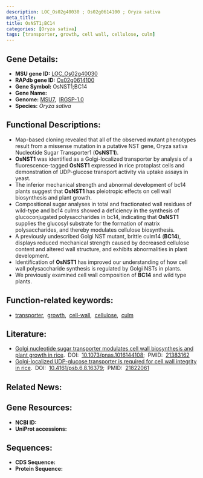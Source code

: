 ```yaml
---
description: LOC_Os02g40030 ; Os02g0614100 ; Oryza sativa
meta_title:
title: OsNST1;BC14
categories: [Oryza sativa]
tags: [transporter, growth, cell wall, cellulose, culm]
---
```


## Gene Details:
- **MSU gene ID:** [LOC_Os02g40030](http://rice.uga.edu/cgi-bin/ORF_infopage.cgi?orf=LOC_Os02g40030)  
- **RAPdb gene ID:** [Os02g0614100](https://rapdb.dna.affrc.go.jp/locus/?name=Os02g0614100)  
- **Gene Symbol:** OsNST1;BC14
- **Gene Name:**
- **Genome:**  [MSU7](http://rice.uga.edu/),&nbsp;&nbsp;[IRGSP-1.0](https://rapdb.dna.affrc.go.jp/download/irgsp1.html)
- **Species:** *Oryza sativa*

## Functional Descriptions:
   - Map-based cloning revealed that all of the observed mutant phenotypes result from a missense mutation in a putative NST gene, Oryza sativa Nucleotide Sugar Transporter1 (**OsNST1**).
   - **OsNST1** was identified as a Golgi-localized transporter by analysis of a fluorescence-tagged **OsNST1** expressed in rice protoplast cells and demonstration of UDP-glucose transport activity via uptake assays in yeast.
   - The inferior mechanical strength and abnormal development of bc14 plants suggest that **OsNST1** has pleiotropic effects on cell wall biosynthesis and plant growth.
   - Compositional sugar analyses in total and fractionated wall residues of wild-type and bc14 culms showed a deficiency in the synthesis of glucoconjugated polysaccharides in bc14, indicating that **OsNST1** supplies the glucosyl substrate for the formation of matrix polysaccharides, and thereby modulates cellulose biosynthesis.
   - A previously undescribed Golgi NST mutant, brittle culm14 (**BC14**), displays reduced mechanical strength caused by decreased cellulose content and altered wall structure, and exhibits abnormalities in plant development.
   - Identification of **OsNST1** has improved our understanding of how cell wall polysaccharide synthesis is regulated by Golgi NSTs in plants.
   - We previously examined cell wall composition of **BC14** and wild type plants.

## Function-related keywords:
   - [transporter](/tags/transporter/),&nbsp;&nbsp;[growth](/tags/growth/),&nbsp;&nbsp;[cell-wall](/tags/cell-wall/),&nbsp;&nbsp;[cellulose](/tags/cellulose/),&nbsp;&nbsp;[culm](/tags/culm/)

## Literature:
   - [Golgi nucleotide sugar transporter modulates cell wall biosynthesis and plant growth in rice](https://www.doi.org/10.1073/pnas.1016144108).&nbsp;&nbsp;DOI:&nbsp;&nbsp;[10.1073/pnas.1016144108](https://www.doi.org/10.1073/pnas.1016144108);&nbsp;&nbsp;PMID:&nbsp;&nbsp;[21383162](https://pubmed.ncbi.nlm.nih.gov/21383162/)
   - [Golgi-localized UDP-glucose transporter is required for cell wall integrity in rice](https://www.doi.org/10.4161/psb.6.8.16379).&nbsp;&nbsp;DOI:&nbsp;&nbsp;[10.4161/psb.6.8.16379](https://www.doi.org/10.4161/psb.6.8.16379);&nbsp;&nbsp;PMID:&nbsp;&nbsp;[21822061](https://pubmed.ncbi.nlm.nih.gov/21822061/)

## Related News:

## Gene Resources:
- **NCBI ID:**  []()
- **UniProt accessions:** [](https://www.uniprot.org/uniprotkb//entry)

## Sequences:
- **CDS Sequence:**
- **Protein Sequence:**
